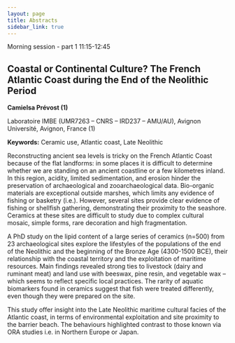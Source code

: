 ```yaml
---
layout: page
title: Abstracts
sidebar_link: true
---
```


Morning session - part 1 11:15-12:45


<h2>Coastal or Continental Culture? The French Atlantic Coast during the End of the Neolithic Period</h2>
<p><strong>Camielsa Prévost (1)</strong> </p>

<p>Laboratoire IMBE (UMR7263 – CNRS – IRD237 – AMU/AU), Avignon Université, Avignon, France (1)</p>

<p><strong>Keywords:</strong> Ceramic use, Atlantic coast, Late Neolithic</p>

<p>Reconstructing ancient sea levels is tricky on the French Atlantic Coast because of the flat landforms: in some places it is difficult to determine whether we are standing on an ancient coastline or a few kilometres inland. In this region, acidity, limited sedimentation, and erosion hinder the preservation of archaeological and zooarchaeological data. Bio-organic materials are exceptional outside marshes, which limits any evidence of fishing or basketry (i.e.). However, several sites provide clear evidence of fishing or shellfish gathering, demonstrating their proximity to the seashore. Ceramics at these sites are difficult to study due to complex cultural mosaic, simple forms, rare decoration and high fragmentation.</p>

<p>A PhD study on the lipid content of a large series of ceramics (n=500) from 23 archaeological sites explore the lifestyles of the populations of the end of the Neolithic and the beginning of the Bronze Age (4300-1500 BCE), their relationship with the coastal territory and the exploitation of maritime resources. Main findings revealed strong ties to livestock (dairy and ruminant meat) and land use with beeswax, pine resin, and vegetable wax – which seems to reflect specific local practices. The rarity of aquatic biomarkers found in ceramics suggest that fish were treated differently, even though they were prepared on the site. </p>

<p>This study offer insight into the Late Neolithic maritime cultural facies of the Atlantic coast, in terms of environmental exploitation and site proximity to the barrier beach. The behaviours highlighted contrast to those known via ORA studies i.e. in Northern Europe or Japan.</p>

